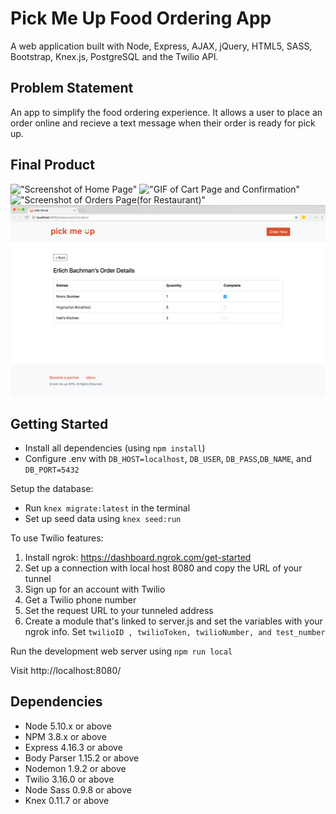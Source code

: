 # Pick Me Up Food Ordering App

A web application built with Node, Express, AJAX, jQuery, HTML5, SASS, Bootstrap, Knex.js, PostgreSQL and the Twilio API.


## Problem Statement

An app to simplify the food ordering experience. It allows a user to place an order online and recieve a text message when their order is ready for pick up.


## Final Product

!["Screenshot of Home Page"](https://github.com/ninayujiri/Pick-Me-Up/blob/master/docs/home.jpg?raw=true)
!["GIF of Cart Page and Confirmation"](https://github.com/ninayujiri/Pick-Me-Up/blob/master/docs/cart.gif?raw=true)
!["Screenshot of Orders Page(for Restaurant)"](https://github.com/ninayujiri/Pick-Me-Up/blob/master/docs/orders.jpg?raw=true)
!["Screenshot of Order Details Page(for Restaurant)"](https://github.com/ninayujiri/Pick-Me-Up/blob/master/docs/orders-id.jpg?raw=true)


## Getting Started

- Install all dependencies (using `npm install`)
- Configure .env with `DB_HOST=localhost`, `DB_USER`, `DB_PASS`,`DB_NAME`, and `DB_PORT=5432`

Setup the database:
- Run `knex migrate:latest` in the terminal
- Set up seed data using  `knex seed:run`

To use Twilio features:
1. Install ngrok: https://dashboard.ngrok.com/get-started
2. Set up a connection with local host 8080 and copy the URL of your tunnel
3. Sign up for an account with Twilio
4. Get a Twilio phone number
5. Set the request URL to your tunneled address
6. Create a module that's linked to server.js and set the variables with your ngrok info. Set `twilioID , twilioToken, twilioNumber, and test_number`

Run the development web server using `npm run local`

Visit http://localhost:8080/


## Dependencies

- Node 5.10.x or above
- NPM 3.8.x or above
- Express 4.16.3 or above
- Body Parser 1.15.2 or above
- Nodemon 1.9.2 or above
- Twilio 3.16.0 or above
- Node Sass 0.9.8 or above
- Knex 0.11.7 or above
